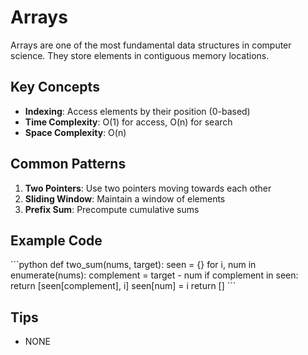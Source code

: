 # Arrays

Arrays are one of the most fundamental data structures in computer science. They store elements in contiguous memory locations.

## Key Concepts

- **Indexing**: Access elements by their position (0-based)
- **Time Complexity**: O(1) for access, O(n) for search
- **Space Complexity**: O(n)

## Common Patterns

1. **Two Pointers**: Use two pointers moving towards each other
2. **Sliding Window**: Maintain a window of elements
3. **Prefix Sum**: Precompute cumulative sums

## Example Code

\`\`\`python
def two_sum(nums, target):
seen = {}
for i, num in enumerate(nums):
complement = target - num
if complement in seen:
return [seen[complement], i]
seen[num] = i
return []
\`\`\`

## Tips

- NONE
